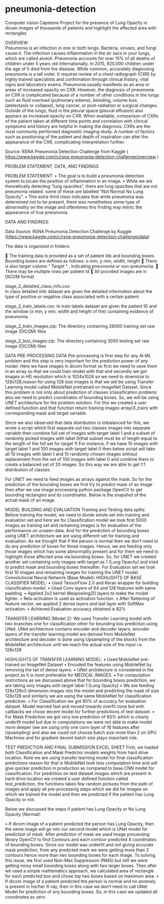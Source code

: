 # pneumonia-detection
Computer vision Capstone Project for the presence of Lung Opacity in dicom images of thousands of patients and highlight the affected area with rectangles

OVERVIEW:                                                     
Pneumonia is an infection in one or both lungs. Bacteria, viruses, and fungi cause it. The infection causes inflammation in the air sacs in your lungs, which are called alveoli.
Pneumonia accounts for over 15% of all deaths of children under 5 years old internationally. In 2015, 920,000 children under the age of 5 died from the disease. 
While common, accurately diagnosing pneumonia is a tall order. It requires review of a chest radiograph (CXR) by highly trained specialists and confirmation through clinical history, vital signs and laboratory exams. 
Pneumonia usually manifests as an area or areas of increased opacity on CXR. However, the diagnosis of pneumonia on CXR is complicated because of a number of other conditions in the lungs such as fluid overload (pulmonary edema), bleeding, volume loss (atelectasis or collapse), lung cancer, or post-radiation or surgical changes. 
Outside of the lungs, fluid in the pleural space (pleural effusion) also appears as increased opacity on CXR. When available, comparison of CXRs of the patient taken at different time points and correlation with clinical symptoms and history are helpful in making the diagnosis.
CXRs are the most commonly performed diagnostic imaging study. A number of factors such as positioning of the patient and depth of inspiration can alter the appearance of the CXR, complicating interpretation further. 

Source: RSNA Pneumonia Detection Challenge from Kaggle ( https://www.kaggle.com/c/rsna-pneumonia-detection-challenge/overview )


PROBLEM STATEMENT, DATA, AND FINDINGS 

PROBLEM STATEMENT:
•	The goal is to build a pneumonia detection system to locate the position of inflammation in an image. 
•	While we are theoretically detecting “lung opacities”, there are lung opacities that are not pneumonia related. some of these are labelled “Not Normal No Lung Opacity”. 
•	This extra third class indicates that while pneumonia was determined not to be present, there was nonetheless some type of abnormality on the image and oftentimes this finding may mimic the appearance of true pneumonia

DATA AND FINDINGS:

Data Source: 
RSNA Pneumonia Detection Challenge by Kaggle (https://www.kaggle.com/c/rsna-pneumonia-detection-challenge/data)

The data is organized in folders:

	The training data is provided as a set of patient Ids and bounding boxes. Bounding boxes are defined as follows: x-min, y-min, width, height
	There is also target column “ Target “ , indicating pneumonia or non-pneumonia.
	There may be multiple rows per patient Id
	All provided images are in DICOM format

stage_2_detailed_class_info.csv:  
In class detailed info dataset are given the detailed information about the type of positive or negative class associated with a certain patient.

stage_2_train_labels.csv:
In train labels dataset are given the patient ID and the window (x min, y min, width and height of the) containing evidence of pneumonia.

stage_2_train_images.zip: 
The directory containing 26000 training set raw image (DICOM) files

stage_2_test_images.zip:
The directory containing 3000 testing set raw image (DICOM) files 

DATA PRE-PROCESSING
DATA Pre-processing is first step for any AI ML problem and this step is very important for the prediction power of any model. 
Here we have images in dicom format so first we need to save them in an array so that we could train model with that and secondly we got images in HD resolution which is 1024x1024 so we need to downsize to 128x128,reason for using 128 size images is that we will be using Transfer Learning model called MobileNet pretrained on ImageNet Dataset.
Since this problem is not only about prediction of classes (classification problem) also we need to predict coordinates of bounding boxes. So, we will be using UNET architecture for the problem solution. For this we created a user defined function and that function return training images array(X_train) with corresponding mask and target variable.

Since we also observed that data distribution is imbalanced for this, we wrote a script which first separate out two classes images into separate variable then combine full set of images with target label 1 and a subset of randomly picked images with label 0(that subset must be of length equal to the length of the full set for target 1)
For instance, if we have 10 images with target label 1 and 100 images with target label 0 then below script will take all 10 images with label 1 and 10 randomly chosen images without replacement from the set of 100 images with label 0 and combine them to create a balanced set of 20 images.
So this way we are able to get 1:1 distribution of classes.

For UNET we need to feed images as arrays against the mask. So for the prediction of the bounding boxes we first try to predict mask of an image then after we use image processing python package OpenCV to get bounding rectangles and its coordinates. Below is the snapshot of the actual mask of an image.


 MODEL BUILDING AND EVALUATION
Training and Testing data splits:
Before training the model, we need to divide whole set into training and evaluation set and here we for Classification model we took first 5000 images as training set and remaining images is for evaluation of the performance on unseen data.
And for the prediction of bounding boxes using UNET architecture we are using different set for training and evaluation. As we thought that if the person is normal then we don’t need to do any prediction of boxes for those images. Hence, we are feeding only those images which has some abnormality present and for them we need to highlight those affected area via bounding boxes.
So, for UNET we created another set containing only images with target as 1 (Lung Opacity) and tried to predict mask and bounding boxes thereafter. For Evaluation set we took first 10 images and remaining images for training the UNET model.
Convolutional Neural Network (Base Model):
HIGHLIGHTS OF BASE CLASSIFIER MODEL:
•	Used TensorFlow 2.0 and Keras wrapper for building classification model.
•	Used Conv layers of 64 and 128 features with same padding.
•	Applied 2x2 kernel Maxpooling2D layers to make the model lighter.
•	Relu activation is used as activation function.
•	After flattening of feature vector, we applied 2 dense layers and last layer with SoftMax activation.
•	Achieved Evaluation accuracy obtained is 82%



TRANSFER LEARNING (Model 2):
We used Transfer Learning model with two branches one for classification other for bounding box prediction using UNet. UNet architecture contains encoder and decoder layers, encoder layers of the transfer learning model are derived from MobileNet architecture and decoder is done using Upsampling of the blocks from the MobileNet architecture until we reach the actual size of the input i.e. 128x128

HIGHLIGHTS OF TRANSFER LEARNING MODEL:
•	Used MobileNet pre-trained on ImageNet Dataset
•	Encoded the features using MobileNet by removing the tail of dense layers.
•	UNet architecture is considered in the project as it is most preferable for MEDICAL IMAGES.
•	For computation restrictions as we discussed above that for bounding boxes prediction, we are taking only images with target label 1 (Lung Opacity)
•	We are feeding 128x128x3 dimension images into the model and predicting the mask of size 128x128 and similarly we are using the same MobileNet for classification prediction.
•	For Classification we got 80% of accuracy for evaluation dataset. Model learned fast and moved towards overfit zone but with callbacks we chose decent model for further predictions of test dataset.
•	For Mask Prediction we got very low prediction of 60% which is clearly underfit model but due to computations we were not able to make model more deeper (we are using only one conv layer of 16 features after Upsampling) and also we could not choose batch size more than 2 on GPU Machines and for gradient decent batch size plays important role.



TEST PREDICTION AND FINAL SUBMISSION EXCEL SHEET
First, we loaded both Classification and Mask Predictor models weights from hard drive location. Note we are using transfer learning model for final classification predictions reason for that is MobileNet took less computation time and will give quicker prediction in production as compared to base CNN model for classification.
For prediction on test dataset images which are present in hard drive location we created a user defined function called test_prediction, the functions takes few random pictures from the path of images and apply all pre-processing steps which we did for images on which we trained the model and then we predicted if the patient has Lung Opacity or not.


Below we discussed the steps if patient has Lung Opacity or No Lung Opacity (Normal):

•	If dicom image of a patient predicted the person has Lung Opacity, then the same image will go into our second model which is UNet model for prediction of mask. After prediction of mask we used Image processing library OpenCV to find Contours and each contour predicted 4 coordinates of bounding boxes.
Since our model was underfit and not giving accurate mask prediction, from any predicted mark we were getting more than 2 contours hence more than two bounding boxes for each image. To solving this issue, we first used Non-Max Suppression (NMS) but still we were getting noisy small bounding boxes along with two larger boxes. Then after we used a simple mathematics approach, we calculated area of rectangle for each predicted box and chose top two boxes based on maximum area.
•	If dicom image of a patient predicted the person is normal and no anomaly is present in his/her X-ray, then in this case we don’t need to call UNet Model for prediction of any bounding boxes. So, in this case we updated all coordinates as zero.






